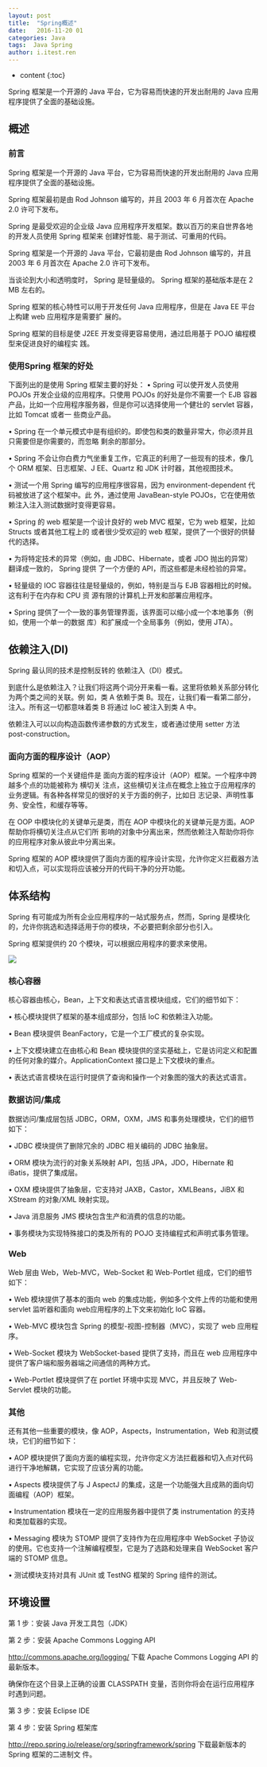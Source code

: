 ```yaml
---
layout: post
title:  "Spring概述"
date:   2016-11-20 01
categories: Java
tags:  Java Spring
author: i.itest.ren
---
```


* content
{:toc}

Spring 框架是一个开源的 Java 平台，它为容易而快速的开发出耐用的 Java 应用程序提供了全面的基础设施。





## 概述 ##

### 前言 ###

Spring 框架是一个开源的 Java 平台，它为容易而快速的开发出耐用的 Java 应用程序提供了全面的基础设施。

Spring 框架最初是由 Rod Johnson 编写的，并且 2003 年 6 月首次在 Apache 2.0 许可下发布。

Spring 是最受欢迎的企业级 Java 应用程序开发框架。数以百万的来自世界各地的开发人员使用 Spring 框架来
创建好性能、易于测试、可重用的代码。

Spring 框架是一个开源的 Java 平台，它最初是由 Rod Johnson 编写的，并且 2003 年 6 月首次在 Apache
2.0 许可下发布。

当谈论到大小和透明度时， Spring 是轻量级的。 Spring 框架的基础版本是在 2 MB 左右的。

Spring 框架的核心特性可以用于开发任何 Java 应用程序，但是在 Java EE 平台上构建 web 应用程序是需要扩
展的。 

Spring 框架的目标是使 J2EE 开发变得更容易使用，通过启用基于 POJO 编程模型来促进良好的编程实
践。

### 使用Spring 框架的好处 ###

下面列出的是使用 Spring 框架主要的好处：
• Spring 可以使开发人员使用 POJOs 开发企业级的应用程序。只使用 POJOs 的好处是你不需要一个 EJB
容器产品，比如一个应用程序服务器，但是你可以选择使用一个健壮的 servlet 容器，比如 Tomcat 或者一
些商业产品。

• Spring 在一个单元模式中是有组织的。即使包和类的数量非常大，你必须并且只需要但是你需要的，而忽略
剩余的那部分。

• Spring 不会让你白费力气坐重复工作，它真正的利用了一些现有的技术，像几个 ORM 框架、日志框架、J
EE、Quartz 和 JDK 计时器，其他视图技术。

• 测试一个用 Spring 编写的应用程序很容易，因为 environment-dependent 代码被放进了这个框架中。此
外，通过使用 JavaBean-style POJOs，它在使用依赖注入注入测试数据时变得更容易。

• Spring 的 web 框架是一个设计良好的 web MVC 框架，它为 web 框架，比如 Structs 或者其他工程上的
或者很少受欢迎的 web 框架，提供了一个很好的供替代的选择。

• 为将特定技术的异常（例如，由 JDBC、Hibernate，或者 JDO 抛出的异常）翻译成一致的， Spring 提供
了一个方便的 API，而这些都是未经检验的异常。

• 轻量级的 IOC 容器往往是轻量级的，例如，特别是当与 EJB 容器相比的时候。这有利于在内存和 CPU 资
源有限的计算机上开发和部署应用程序。

• Spring 提供了一个一致的事务管理界面，该界面可以缩小成一个本地事务（例如，使用一个单一的数据
库）和扩展成一个全局事务（例如，使用 JTA）。


## 依赖注入(DI) ##

Spring 最认同的技术是控制反转的 依赖注入（DI）模式。

到底什么是依赖注入？让我们将这两个词分开来看一看。这里将依赖关系部分转化为两个类之间的关联。例
如，类 A 依赖于类 B。现在，让我们看一看第二部分，注入。所有这一切都意味着类 B 将通过 IoC 被注入到类
A 中。

依赖注入可以以向构造函数传递参数的方式发生，或者通过使用 setter 方法 post-construction。

### 面向方面的程序设计（AOP） ###

Spring 框架的一个关键组件是 面向方面的程序设计（AOP）框架。一个程序中跨越多个点的功能被称为 横切关
注点，这些横切关注点在概念上独立于应用程序的业务逻辑。有各种各样常见的很好的关于方面的例子，比如日
志记录、声明性事务、安全性，和缓存等等。

在 OOP 中模块化的关键单元是类，而在 AOP 中模块化的关键单元是方面。AOP 帮助你将横切关注点从它们所
影响的对象中分离出来，然而依赖注入帮助你将你的应用程序对象从彼此中分离出来。

Spring 框架的 AOP 模块提供了面向方面的程序设计实现，允许你定义拦截器方法和切入点，可以实现将应该被分开的代码干净的分开功能。


## 体系结构 ##

Spring 有可能成为所有企业应用程序的一站式服务点，然而，Spring 是模块化的，允许你挑选和选择适用于你的模块，不必要把剩余部分也引入。

Spring 框架提供约 20 个模块，可以根据应用程序的要求来使用。

![](http://zdx0122.qiniudn.com/SpringFramework.png)

### 核心容器 ###

核心容器由核心，Bean，上下文和表达式语言模块组成，它们的细节如下：

• 核心模块提供了框架的基本组成部分，包括 IoC 和依赖注入功能。

• Bean 模块提供 BeanFactory，它是一个工厂模式的复杂实现。

• 上下文模块建立在由核心和 Bean 模块提供的坚实基础上，它是访问定义和配置的任何对象的媒介。ApplicationContext 接口是上下文模块的重点。

• 表达式语言模块在运行时提供了查询和操作一个对象图的强大的表达式语言。

### 数据访问/集成 ###

数据访问/集成层包括 JDBC，ORM，OXM，JMS 和事务处理模块，它们的细节如下：

• JDBC 模块提供了删除冗余的 JDBC 相关编码的 JDBC 抽象层。

• ORM 模块为流行的对象关系映射 API，包括 JPA，JDO，Hibernate 和 iBatis，提供了集成层。

• OXM 模块提供了抽象层，它支持对 JAXB，Castor，XMLBeans，JiBX 和 XStream 的对象/XML 映射实现。

• Java 消息服务  JMS 模块包含生产和消费的信息的功能。

• 事务模块为实现特殊接口的类及所有的 POJO 支持编程式和声明式事务管理。

### Web ###

Web 层由 Web，Web-MVC，Web-Socket 和 Web-Portlet 组成，它们的细节如下：

• Web 模块提供了基本的面向 web 的集成功能，例如多个文件上传的功能和使用 servlet 监听器和面向 web应用程序的上下文来初始化 IoC 容器。

• Web-MVC 模块包含 Spring 的模型-视图-控制器（MVC），实现了 web 应用程序。

• Web-Socket 模块为 WebSocket-based 提供了支持，而且在 web 应用程序中提供了客户端和服务器端之间通信的两种方式。

• Web-Portlet 模块提供了在 portlet 环境中实现 MVC，并且反映了 Web-Servlet 模块的功能。

### 其他 ###

还有其他一些重要的模块，像 AOP，Aspects，Instrumentation，Web 和测试模块，它们的细节如下：

• AOP 模块提供了面向方面的编程实现，允许你定义方法拦截器和切入点对代码进行干净地解耦，它实现了应该分离的功能。

• Aspects 模块提供了与 J AspectJ 的集成，这是一个功能强大且成熟的面向切面编程（AOP）框架。

• Instrumentation 模块在一定的应用服务器中提供了类 instrumentation 的支持和类加载器的实现。

• Messaging 模块为 STOMP 提供了支持作为在应用程序中 WebSocket 子协议的使用。它也支持一个注解编程模型，它是为了选路和处理来自 WebSocket 客户端的 STOMP 信息。

• 测试模块支持对具有 JUnit 或 TestNG 框架的 Spring 组件的测试。

## 环境设置 ##

第 1 步：安装 Java 开发工具包（JDK）

第 2 步：安装 Apache Commons Logging API

http://commons.apache.org/logging/ 下载 Apache Commons Logging API 的最新版本。

确保你在这个目录上正确的设置 CLASSPATH 变量，否则你将会在运行应用程序时遇到问题。

第 3 步：安装 Eclipse IDE

第 4 步：安装 Spring 框架库

http://repo.spring.io/release/org/springframework/spring 下载最新版本的 Spring 框架的二进制文
件。